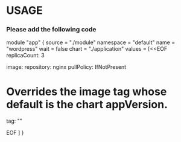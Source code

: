 # USAGE
### Please add the following code

module "app" {
  source    = "./module"
  namespace = "default"
  name      = "wordpress"
  wait      = false
  chart     = "./application"
  values = [<<EOF
  replicaCount: 3

image:
  repository: nginx
  pullPolicy: IfNotPresent
  # Overrides the image tag whose default is the chart appVersion.
  tag: ""

  EOF
  ]
}